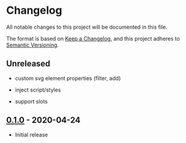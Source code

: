 # Changelog

All notable changes to this project will be documented in this file.

The format is based on [Keep a Changelog](https://keepachangelog.com/en/1.0.0/),
and this project adheres to [Semantic Versioning](https://semver.org/spec/v2.0.0.html).

## Unreleased

- custom svg element properties (filter, add)

- inject script/styles

- support slots

## [0.1.0](https://github.com/metonym/svg-to-svelte/releases/tag/v0.1.0) - 2020-04-24

- Initial release
